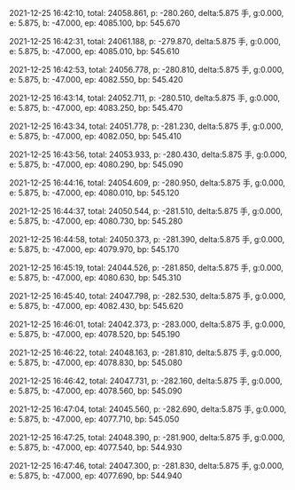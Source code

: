 2021-12-25 16:42:10, total: 24058.861, p: -280.260, delta:5.875 手, g:0.000, e: 5.875, b: -47.000, ep: 4085.100, bp: 545.670

2021-12-25 16:42:31, total: 24061.188, p: -279.870, delta:5.875 手, g:0.000, e: 5.875, b: -47.000, ep: 4085.010, bp: 545.610

2021-12-25 16:42:53, total: 24056.778, p: -280.810, delta:5.875 手, g:0.000, e: 5.875, b: -47.000, ep: 4082.550, bp: 545.420

2021-12-25 16:43:14, total: 24052.711, p: -280.510, delta:5.875 手, g:0.000, e: 5.875, b: -47.000, ep: 4083.250, bp: 545.470

2021-12-25 16:43:34, total: 24051.778, p: -281.230, delta:5.875 手, g:0.000, e: 5.875, b: -47.000, ep: 4082.050, bp: 545.410

2021-12-25 16:43:56, total: 24053.933, p: -280.430, delta:5.875 手, g:0.000, e: 5.875, b: -47.000, ep: 4080.290, bp: 545.090

2021-12-25 16:44:16, total: 24054.609, p: -280.950, delta:5.875 手, g:0.000, e: 5.875, b: -47.000, ep: 4080.010, bp: 545.120

2021-12-25 16:44:37, total: 24050.544, p: -281.510, delta:5.875 手, g:0.000, e: 5.875, b: -47.000, ep: 4080.730, bp: 545.280

2021-12-25 16:44:58, total: 24050.373, p: -281.390, delta:5.875 手, g:0.000, e: 5.875, b: -47.000, ep: 4079.970, bp: 545.170

2021-12-25 16:45:19, total: 24044.526, p: -281.850, delta:5.875 手, g:0.000, e: 5.875, b: -47.000, ep: 4080.630, bp: 545.310

2021-12-25 16:45:40, total: 24047.798, p: -282.530, delta:5.875 手, g:0.000, e: 5.875, b: -47.000, ep: 4082.430, bp: 545.620

2021-12-25 16:46:01, total: 24042.373, p: -283.000, delta:5.875 手, g:0.000, e: 5.875, b: -47.000, ep: 4078.520, bp: 545.190

2021-12-25 16:46:22, total: 24048.163, p: -281.810, delta:5.875 手, g:0.000, e: 5.875, b: -47.000, ep: 4078.830, bp: 545.080

2021-12-25 16:46:42, total: 24047.731, p: -282.160, delta:5.875 手, g:0.000, e: 5.875, b: -47.000, ep: 4078.560, bp: 545.090

2021-12-25 16:47:04, total: 24045.560, p: -282.690, delta:5.875 手, g:0.000, e: 5.875, b: -47.000, ep: 4077.710, bp: 545.050

2021-12-25 16:47:25, total: 24048.390, p: -281.900, delta:5.875 手, g:0.000, e: 5.875, b: -47.000, ep: 4077.540, bp: 544.930

2021-12-25 16:47:46, total: 24047.300, p: -281.830, delta:5.875 手, g:0.000, e: 5.875, b: -47.000, ep: 4077.690, bp: 544.940